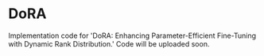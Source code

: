 # DoRA
Implementation code for 'DoRA: Enhancing Parameter-Efficient Fine-Tuning with Dynamic Rank Distribution.'  Code will be uploaded soon.
